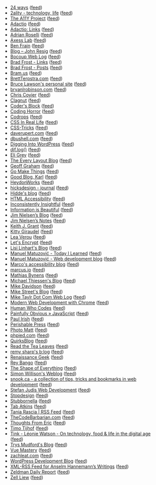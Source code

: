 * [24 ways](https://24ways.org/) ([feed](http://feeds.feedburner.com/24ways))
* [2ality - technology, life](https://2ality.com/) ([feed](https://2ality.com/feeds/posts.atom))
* [The A11Y Project](https://www.a11yproject.com/) ([feed](https://www.a11yproject.com/feed/feed.xml))
* [Adactio](https://adactio.com/journal/) ([feed](https://adactio.com/journal/rss))
* [Adactio: Links](https://adactio.com/links/) ([feed](https://adactio.com/links/rss))
* [Adrian Roselli](https://adrianroselli.com) ([feed](https://adrianroselli.com/feed))
* [Axess Lab](https://axesslab.com) ([feed](https://axesslab.com/feed/))
* [Ben Frain](https://benfrain.com) ([feed](https://benfrain.com/feed/))
* [Blog – John Resig](https://johnresig.com) ([feed](https://johnresig.com/category/blog/feed/))
* [Bocoup Web Log](https://bocoup.com) ([feed](https://bocoup.com/feed))
* [Brad Frost - Links](https://bradfrost.com/blog/category/link/) ([feed](https://bradfrost.com/blog/category/link/feed/))
* [Brad Frost - Posts](https://bradfrost.com/blog/) ([feed](https://bradfrost.com/blog/category/post/feed/))
* [Bram.us](https://www.bram.us) ([feed](https://www.bram.us/feed/))
* [BrettTerpstra.com](https://brettterpstra.com) ([feed](http://brett.trpstra.net/brettterpstra))
* [Bruce Lawson's personal site](https://brucelawson.co.uk) ([feed](https://brucelawson.co.uk/feed/))
* [bryanlrobinson.com](https://bryanlrobinson.com) ([feed](https://bryanlrobinson.com/feed.xml))
* [Chris Coyier](https://chriscoyier.net/) ([feed](https://chriscoyier.net/feed/))
* [Clagnut](https://clagnut.com/) ([feed](https://clagnut.com/feeds/fullposts.xml))
* [Coder's Block](https://codersblock.com) ([feed](https://codersblock.com/rss.xml))
* [Coding Horror](https://blog.codinghorror.com/) ([feed](https://blog.codinghorror.com/rss/))
* [Codrops](https://tympanus.net/codrops/) ([feed](https://tympanus.net/codrops/feed/))
* [CSS In Real Life](https://css-irl.info/) ([feed](https://css-irl.info/rss.xml))
* [CSS-Tricks](https://css-tricks.com) ([feed](http://feeds.feedburner.com/CssTricks))
* [daverupert.com](https://daverupert.com) ([feed](https://daverupert.com/atom.xml))
* [dbushell.com](https://dbushell.com) ([feed](https://dbushell.com/rss.xml))
* [Digging Into WordPress](https://digwp.com) ([feed](https://digwp.com/feed/))
* [djf.log()](https://davidflanagan.com/) ([feed](https://davidflanagan.com/feed.xml))
* [Eli Grey](https://eligrey.com/blog/) ([feed](http://feeds.feedburner.com/eligrey))
* [The Every Layout Blog](https://every-layout.dev) ([feed](https://every-layout.dev/feed.xml))
* [Geoff Graham](https://geoffgraham.me) ([feed](https://geoffgraham.me/feed/))
* [Go Make Things](https://gomakethings.com) ([feed](https://gomakethings.com/feed/index.xml))
* [Good Blog, Karl](https://blog.karlswedberg.com/) ([feed](https://blog.karlswedberg.com/rss.xml))
* [HeydonWorks](https://heydonworks.com) ([feed](https://heydonworks.com/feed.xml))
* [hicksdesign - journal](https://hicks.design/journal) ([feed](https://hicks.design/feeds/journal/))
* [Hidde's blog](https://hidde.blog) ([feed](https://hidde.blog/feed))
* [HTML Accessibility](https://html5accessibility.com/stuff/) ([feed](https://html5accessibility.com/stuff/feed/))
* [Inconsistently Insightful](http://blog.methvin.com/) ([feed](http://blog.methvin.com/feeds/posts/default))
* [Information is Beautiful](https://informationisbeautiful.net) ([feed](http://feeds.feedburner.com/InformationIsBeautiful))
* [Jim Nielsen’s Blog](https://blog.jim-nielsen.com) ([feed](https://blog.jim-nielsen.com/feed.xml))
* [Jim Nielsen’s Notes](https://notes.jim-nielsen.com) ([feed](https://notes.jim-nielsen.com/feed.xml))
* [Keith J. Grant](https://keithjgrant.com) ([feed](https://keithjgrant.com/posts/index.xml))
* [Kitty Giraudel](https://kittygiraudel.com) ([feed](https://kittygiraudel.com/rss/index.xml))
* [Lea Verou](https://lea.verou.me) ([feed](http://leaverou.me/feed/))
* [Let's Encrypt](https://letsencrypt.org/) ([feed](https://letsencrypt.org/feed.xml))
* [Lisi Linhart's Blog](https://lisilinhart.info/) ([feed](https://lisilinhart.info/feed.xml))
* [Manuel Matuzović - Today I Learned](https://www.matuzo.at) ([feed](https://www.matuzo.at/feed_til.xml?rev=1672334848998))
* [Manuel Matuzović - Web development blog](https://www.matuzo.at) ([feed](https://www.matuzo.at/feed.xml?rev=1672334848998))
* [Marco's accessibility blog](https://www.marcozehe.de/) ([feed](https://www.marcozehe.de/rss.xml))
* [marcus.io](https://marcus.io/blog) ([feed](https://marcus.io/feed))
* [Mathias Bynens](https://mathiasbynens.be/notes) ([feed](https://mathiasbynens.be/notes.atom))
* [Michael Thiessen's Blog](https://michaelnthiessen.com) ([feed](https://michaelnthiessen.com/rss.xml))
* [Mike Davidson](https://mikeindustries.com/blog/) ([feed](http://mikeindustries.com/blog/feed))
* [Mike Street's Blog](https://www.mikestreety.co.uk) ([feed](https://www.mikestreety.co.uk/rss.xml))
* [Mike Taylr Dot Com Web Log](https://miketaylr.com/posts/) ([feed](https://miketaylr.com/posts/rss.xml))
* [Modern Web Development with Chrome](https://paul.kinlan.me/) ([feed](https://paul.kinlan.me/index.xml))
* [Human Who Codes](https://humanwhocodes.com/blog/) ([feed](https://humanwhocodes.com/feeds/blog.xml))
* [Painfully Obvious » JavaScript](https://andrewdupont.net) ([feed](https://andrewdupont.net/categories/web/development/javascript/feed/))
* [Paul Irish](https://www.paulirish.com/) ([feed](http://feeds2.feedburner.com/paul-irish))
* [Perishable Press](https://perishablepress.com) ([feed](https://perishablepress.com/feed/))
* [Photo Matt](https://ma.tt) ([feed](https://ma.tt/feed/))
* [phpied.com](https://www.phpied.com) ([feed](https://www.phpied.com/feed/))
* [QuirksBlog](https://quirksmode.org/blog/) ([feed](https://quirksmode.org/blog/index.xml))
* [Read the Tea Leaves](https://nolanlawson.com) ([feed](https://nolanlawson.com/feed/))
* [remy sharp's b:log](https://remysharp.com) ([feed](https://remysharp.com/feed.xml))
* [Renaissance Geek](https://paulbakaus.com/) ([feed](https://paulbakaus.com/rss/))
* [Rey Bango](https://blog.reybango.com) ([feed](https://blog.reybango.com/feed/))
* [The Shape of Everything](https://shapeof.com/) ([feed](http://shapeof.com/rss.xml))
* [Simon Willison's Weblog](https://simonwillison.net/) ([feed](https://simonwillison.net/atom/everything/))
* [snook.ca - a collection of tips, tricks and bookmarks in web development](https://snook.ca/) ([feed](https://snook.ca/posts/index.rss))
* [Stefan Judis Web Development](https://www.stefanjudis.com/) ([feed](https://www.stefanjudis.com/rss.xml))
* [Stopdesign](https://stopdesign.com/) ([feed](https://stopdesign.com/feed))
* [Stubbornella](http://www.stubbornella.org/content/) ([feed](http://www.stubbornella.org/content/feed/))
* [Tab Atkins](https://www.xanthir.com/blog/) ([feed](https://www.xanthir.com/blog/atom/))
* [Tania Rascia | RSS Feed](https://www.taniarascia.com) ([feed](https://www.taniarascia.com/rss.xml))
* [TheCodeBarbarian.com](http://thecodebarbarian.com) ([feed](http://thecodebarbarian.com/feed.xml))
* [Thoughts From Eric](https://meyerweb.com/eric/thoughts/) ([feed](http://meyerweb.com/eric/thoughts/feed/?scope=summary))
* [Timo Tijhof](https://timotijhof.net) ([feed](https://timotijhof.net/feed/))
* [Tink - Léonie Watson - On technology, food & life in the digital age](https://tink.uk/) ([feed](https://tink.uk/feed.xml))
* [Trys Mudford's Blog](https://www.trysmudford.com/blog/) ([feed](https://www.trysmudford.com/blog/index.xml))
* [Vue Mastery](https://medium.com/vue-mastery) ([feed](https://medium.com/feed/vue-mastery))
* [zachleat.com](https://www.zachleat.com/web/) ([feed](https://www.zachleat.com/web/feed/))
* [WordPress Development Blog](https://wordpress.org/news/) ([feed](https://wordpress.org/news/feed/))
* [XML-RSS Feed for Anselm Hannemann’s Writings](https://helloanselm.com/writings) ([feed](https://helloanselm.com/feed/rss))
* [Zeldman Daily Report](https://www.zeldman.com/) ([feed](https://www.zeldman.com/feed/))
* [Zell Liew](https://zellwk.com/) ([feed](https://zellwk.com/feed.xml))
